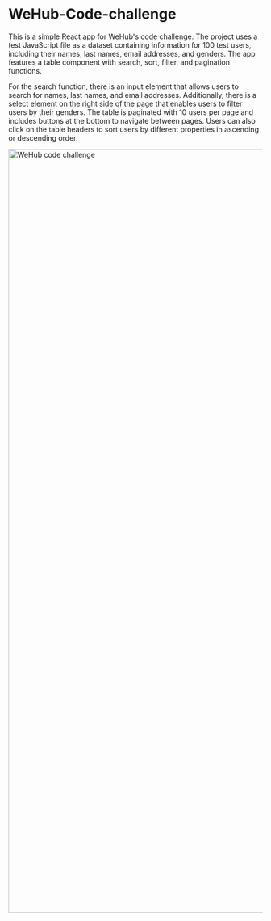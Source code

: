 # WeHub-Code-challenge
This is a simple React app for WeHub's code challenge.
The project uses a test JavaScript file as a dataset containing information for 100 test users, including their names, last names, email addresses, and genders. The app features a table component with search, sort, filter, and pagination functions.

For the search function, there is an input element that allows users to search for names, last names, and email addresses. Additionally, there is a select element on the right side of the page that enables users to filter users by their genders. The table is paginated with 10 users per page and includes buttons at the bottom to navigate between pages. Users can also click on the table headers to sort users by different properties in ascending or descending order.


<img width="1512" alt="WeHub code challenge" src="https://github.com/MohammadrezaRakhshani/WeHub-Code-challenge/assets/106866484/05edfdbe-af08-4eba-a9c1-f65ccb0e2227">
